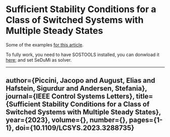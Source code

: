 # Sufficient Stability Conditions for a Class of Switched Systems with Multiple Steady States

Some of the examples [for this article](https://ieeexplore.ieee.org/document/10159414).

To fully work, you need to have SOSTOOLS installed, you can donwload it [here](https://www.cds.caltech.edu/sostools/); and set SeDuMi as solver.

---
author={Piccini, Jacopo and August, Elias and Hafstein, Sigurdur and Andersen, Stefania},
  journal={IEEE Control Systems Letters}, 
  title={Sufficient Stability Conditions for a Class of Switched Systems with Multiple Steady States}, 
  year={2023},
  volume={},
  number={},
  pages={1-1},
  doi={10.1109/LCSYS.2023.3288735}
---
  
